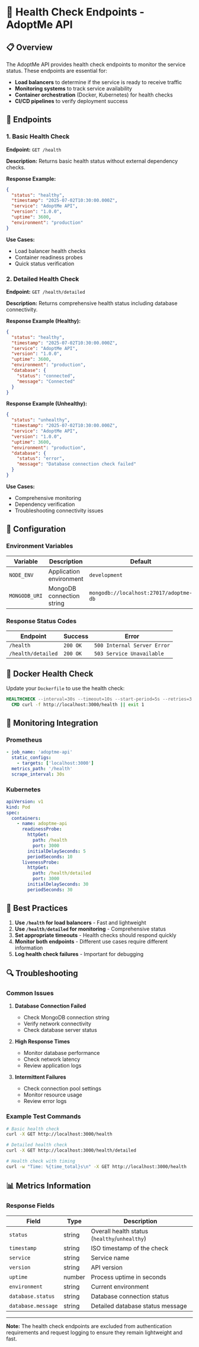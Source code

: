 # 🏥 Health Check Endpoints - AdoptMe API

## 📋 Overview

The AdoptMe API provides health check endpoints to monitor the service status. These endpoints are essential for:

- **Load balancers** to determine if the service is ready to receive traffic
- **Monitoring systems** to track service availability
- **Container orchestration** (Docker, Kubernetes) for health checks
- **CI/CD pipelines** to verify deployment success

## 🎯 Endpoints

### 1. Basic Health Check

**Endpoint:** `GET /health`

**Description:** Returns basic health status without external dependency checks.

**Response Example:**

```json
{
  "status": "healthy",
  "timestamp": "2025-07-02T10:30:00.000Z",
  "service": "AdoptMe API",
  "version": "1.0.0",
  "uptime": 3600,
  "environment": "production"
}
```

**Use Cases:**

- Load balancer health checks
- Container readiness probes
- Quick status verification

### 2. Detailed Health Check

**Endpoint:** `GET /health/detailed`

**Description:** Returns comprehensive health status including database connectivity.

**Response Example (Healthy):**

```json
{
  "status": "healthy",
  "timestamp": "2025-07-02T10:30:00.000Z",
  "service": "AdoptMe API",
  "version": "1.0.0",
  "uptime": 3600,
  "environment": "production",
  "database": {
    "status": "connected",
    "message": "Connected"
  }
}
```

**Response Example (Unhealthy):**

```json
{
  "status": "unhealthy",
  "timestamp": "2025-07-02T10:30:00.000Z",
  "service": "AdoptMe API",
  "version": "1.0.0",
  "uptime": 3600,
  "environment": "production",
  "database": {
    "status": "error",
    "message": "Database connection check failed"
  }
}
```

**Use Cases:**

- Comprehensive monitoring
- Dependency verification
- Troubleshooting connectivity issues

## 🔧 Configuration

### Environment Variables

| Variable      | Description               | Default                                |
| ------------- | ------------------------- | -------------------------------------- |
| `NODE_ENV`    | Application environment   | `development`                          |
| `MONGODB_URI` | MongoDB connection string | `mongodb://localhost:27017/adoptme-db` |

### Response Status Codes

| Endpoint           | Success  | Error                       |
| ------------------ | -------- | --------------------------- |
| `/health`          | `200 OK` | `500 Internal Server Error` |
| `/health/detailed` | `200 OK` | `503 Service Unavailable`   |

## 🐳 Docker Health Check

Update your `Dockerfile` to use the health check:

```dockerfile
HEALTHCHECK --interval=30s --timeout=10s --start-period=5s --retries=3 \
  CMD curl -f http://localhost:3000/health || exit 1
```

## 🎯 Monitoring Integration

### Prometheus

```yaml
- job_name: 'adoptme-api'
  static_configs:
    - targets: ['localhost:3000']
  metrics_path: '/health'
  scrape_interval: 30s
```

### Kubernetes

```yaml
apiVersion: v1
kind: Pod
spec:
  containers:
    - name: adoptme-api
      readinessProbe:
        httpGet:
          path: /health
          port: 3000
        initialDelaySeconds: 5
        periodSeconds: 10
      livenessProbe:
        httpGet:
          path: /health/detailed
          port: 3000
        initialDelaySeconds: 30
        periodSeconds: 30
```

## 🚀 Best Practices

1. **Use `/health` for load balancers** - Fast and lightweight
2. **Use `/health/detailed` for monitoring** - Comprehensive status
3. **Set appropriate timeouts** - Health checks should respond quickly
4. **Monitor both endpoints** - Different use cases require different information
5. **Log health check failures** - Important for debugging

## 🔍 Troubleshooting

### Common Issues

1. **Database Connection Failed**
   - Check MongoDB connection string
   - Verify network connectivity
   - Check database server status

2. **High Response Times**
   - Monitor database performance
   - Check network latency
   - Review application logs

3. **Intermittent Failures**
   - Check connection pool settings
   - Monitor resource usage
   - Review error logs

### Example Test Commands

```bash
# Basic health check
curl -X GET http://localhost:3000/health

# Detailed health check
curl -X GET http://localhost:3000/health/detailed

# Health check with timing
curl -w "Time: %{time_total}s\n" -X GET http://localhost:3000/health
```

## 📊 Metrics Information

### Response Fields

| Field              | Type   | Description                                   |
| ------------------ | ------ | --------------------------------------------- |
| `status`           | string | Overall health status (`healthy`/`unhealthy`) |
| `timestamp`        | string | ISO timestamp of the check                    |
| `service`          | string | Service name                                  |
| `version`          | string | API version                                   |
| `uptime`           | number | Process uptime in seconds                     |
| `environment`      | string | Current environment                           |
| `database.status`  | string | Database connection status                    |
| `database.message` | string | Detailed database status message              |

---

**Note:** The health check endpoints are excluded from authentication requirements and request logging to ensure they remain lightweight and fast.

